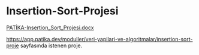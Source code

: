# Insertion-Sort-Projesi


[PATİKA-Insertion_Sort_Projesi.docx](https://github.com/KaanKing/Insertion-Sort-Projesi/files/8193447/PATIKA-Insertion_Sort_Projesi.docx)


https://app.patika.dev/moduller/veri-yapilari-ve-algoritmalar/insertion-sort-proje  sayfasında istenen proje.
